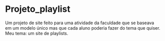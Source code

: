 # Projeto_playlist
Um projeto de site feito para uma atividade da faculdade que se baseava em um modelo único mas que cada aluno poderia fazer do tema que quiser.
Meu tema: um site de playlists.
